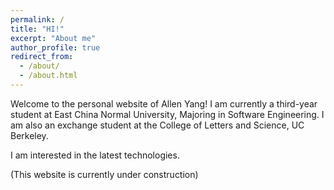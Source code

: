 ```yaml
---
permalink: /
title: "HI!"
excerpt: "About me"
author_profile: true
redirect_from: 
  - /about/
  - /about.html
---
```


Welcome to the personal website of Allen Yang!
I am currently a third-year student at East China Normal University, Majoring in Software Engineering. I am also an exchange student at the College of Letters and Science, UC Berkeley.

I am interested in the latest technologies.

(This website is currently under construction)
